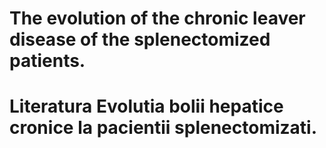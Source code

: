 # The evolution of the chronic leaver disease of the splenectomized patients. 
# Literatura Evolutia bolii hepatice cronice la pacientii splenectomizati.
